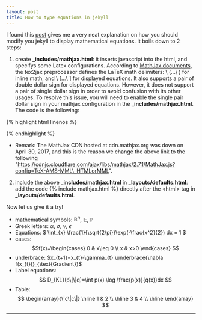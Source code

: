 ```yaml
---
layout: post
title: How to type equations in jekyll
---
```


I found this [post](http://sgeos.github.io/github/jekyll/2016/08/21/adding_mathjax_to_a_jekyll_github_pages_blog.html) gives me a very neat explanation on how you should modify you jekyll to display mathematical equations. It boils down to 2 steps:

1.  create **\_includes/mathjax.html**: it inserts javascript into the html, and specifys some Latex configurations. According to [MathJax documents](http://docs.mathjax.org/en/latest/tex.html), the tex2jax preprocessor defines the LaTeX math delimiters: \\ \(...\\ \) for inline math, and \\ \[...\\ \] for displayed equations. It also supports a pair of double dollar sign for displayed equations. However, it does not support a pair of single dollar sign in order to avoid confusion with its other usages. To resolve this issue, you will need to enable the single pair dollar sign in your mathjax configuration in the **\_includes/mathjax.html**. The code is the following:

{% highlight html linenos %}

<script type="text/x-mathjax-config">
    MathJax.Hub.Config({
    tex2jax: {
       inlineMath: [ ['$','$'], ["\\(","\\)"] ],
       displayMath: [ ['$$','$$'], ["\\[","\\]"] ],
       processEscapes: true
    },
    TeX: {Macros:{subscript:['_{#1}',1],superscript:['^{#1}',1]}}
  });
</script>
<script src="https://cdnjs.cloudflare.com/ajax/libs/mathjax/2.7.0/MathJax.js?config=TeX-AMS-MML_HTMLorMML" 
        type="text/javascript"
>
</script>
{% endhighlight %}

 - Remark: The MathJax CDN hosted at cdn.mathjax.org was down on April 30, 2017, and this is the reason we change the above link to the following "https://cdnjs.cloudflare.com/ajax/libs/mathjax/2.7.1/MathJax.js?config=TeX-AMS-MML\_HTMLorMML".

2. include the above **\_includes/mathjax.html** in **\_layouts/defaults.html**: add the code \{\% include mathjax.html \%\} directly after the \<html\> tag in **\_layouts/defaults.html**.

Now let us give it a try!

* mathematical symbols: $\mathbb{R}^{n}$, $\mathbb{E}$, $\mathbb{P}$
* Greek letters: $\alpha$, $\sigma$, $\gamma$, $\epsilon$
* Equations: $ \int_{x} \frac{1}{\sqrt{2\pi}}\exp(-\frac{x^2}{2}) dx = 1 $
* cases: $$f(x)=\begin{cases} 0  &  x\leq 0  \\  x & x>0 \end{cases} $$
* underbrace: $x_{t+1}=x_{t}-\gamma_{t} \underbrace{\nabla f(x_{t})}_{\text{Gradient}}$
* Label equations: $$ D_{KL}(p\|\|q)=\int p(x) \log \frac{p(x)}{q(x)}dx $$
* Table: $$ \begin{array}{\|c\|c\|} \hline  1  &  2 \\  \hline   3 & 4 \\  \hline \end{array} $$
---
